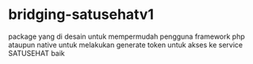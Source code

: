 # bridging-satusehatv1
 package yang di desain untuk mempermudah pengguna framework php ataupun native untuk melakukan generate token untuk akses ke service SATUSEHAT baik
